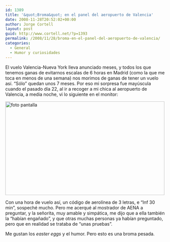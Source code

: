 ```yaml
---
id: 1389
title: '&quot;Broma&quot; en el panel del aeropuerto de Valencia'
date: 2008-11-28T20:52:02+00:00
author: Jorge Cortell
layout: post
guid: http://www.cortell.net/?p=1393
permalink: /2008/11/28/broma-en-el-panel-del-aeropuerto-de-valencia/
categories:
  - General
  - Humor y curiosidades
---
```

El vuelo Valencia-Nueva York lleva anunciado meses, y todos los que tenemos ganas de evitarnos escalas de 6 horas en Madrid (como la que me toca en menos de una semana) nos morimos de ganas de tener un vuelo así. &#8220;Sólo&#8221; quedan unos 7 meses. Por eso mi sorpresa fue mayúscula cuando el pasado día 22, al ir a recoger a mi chica al aeropuerto de Valencia, a media noche, vi lo siguiente en el monitor:

<img src="http://farm4.static.flickr.com/3291/3065686317_06cd9351cd.jpg?v=0" alt="foto pantalla" width="500" height="294" />

Con una hora de vuelo así, un código de aerolínea de 3 letras, e &#8220;Inf 30 min&#8221;, sospeché mucho. Pero me acerqué al mostrador de AENA a preguntar, y la señorita, muy amable y simpática, me dijo que a ella también la &#8220;habían engañado&#8221;, y que otras muchas personas ya habían preguntado, pero que en realidad se trataba de &#8220;unas pruebas&#8221;.

Me gustan los _easter eggs_ y el humor. Pero esto es una broma pesada.